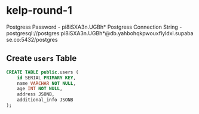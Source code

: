 # kelp-round-1

Postgress Password - pi8iSXA3n.UGBh*
Postgress Connection String - postgresql://postgres:pi8iSXA3n.UGBh*@db.yahbohqkpwouxflyldxl.supabase.co:5432/postgres

## Create `users` Table

```sql
CREATE TABLE public.users (
    id SERIAL PRIMARY KEY,
    name VARCHAR NOT NULL,
    age INT NOT NULL,
    address JSONB,
    additional_info JSONB
);
```
